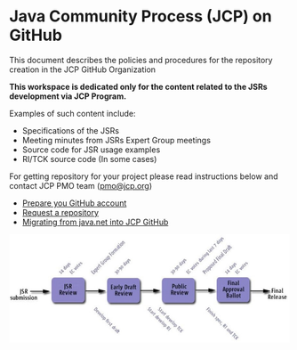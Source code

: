 # Java Community Process (JCP) on GitHub

This document describes the policies and procedures for the repository creation in the JCP GitHub Organization

__This workspace is dedicated only for the content related to the JSRs development via JCP Program.__

Examples of such content include:

* Specifications of the JSRs
* Meeting minutes from JSRs Expert Group meetings
* Source code for JSR usage examples
* RI/TCK source code (In some cases)

For getting repository for your project please read instructions below and contact JCP PMO team (pmo@jcp.org)

* [Prepare you GitHub account](docs/GitHub_Account.md)
* [Request a repository](docs/Request_Repo.md)
* [Migrating from java.net into JCP GitHub](docs/Transfer_from_java.net.md)

![Java Community Process](./img/JSR-lifecycle.jpg)
